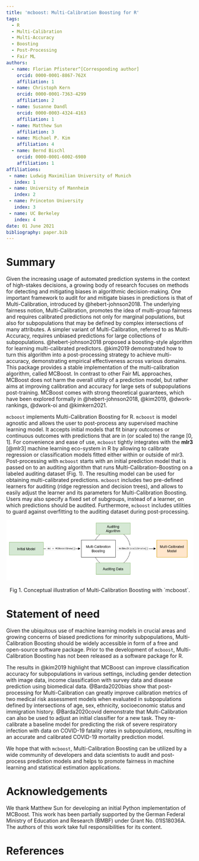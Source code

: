 ```yaml
---
title: 'mcboost: Multi-Calibration Boosting for R'
tags:
  - R
  - Multi-Calibration
  - Multi-Accuracy
  - Boosting
  - Post-Processing
  - Fair ML
authors:
  - name: Florian Pfisterer^[Corresponding author]
    orcid: 0000-0001-8867-762X
    affiliation: 1
  - name: Christoph Kern
    orcid: 0000-0001-7363-4299
    affiliation: 2
  - name: Susanne Dandl
    orcid: 0000-0003-4324-4163
    affiliation: 1
  - name: Matthew Sun
    affiliation: 3
  - name: Michael P. Kim
    affiliation: 4
  - name: Bernd Bischl
    orcid: 0000-0001-6002-6980
    affiliation: 1
affiliations:
 - name: Ludwig Maximilian University of Munich
   index: 1
 - name: University of Mannheim
   index: 2
 - name: Princeton University
   index: 3
 - name: UC Berkeley
   index: 4
date: 01 June 2021
bibliography: paper.bib
---
```


# Summary

Given the increasing usage of automated prediction systems in the context of high-stakes decisions, a growing body of research focuses on methods for detecting and mitigating biases in algorithmic decision-making.
One important framework to audit for and mitigate biases in predictions is that of Multi-Calibration, introduced by @hebert-johnson2018.
The underlying fairness notion, Multi-Calibration, promotes the idea of multi-group fairness and requires calibrated predictions not only for marginal populations, but also for subpopulations that may be defined by complex intersections of many attributes.
A simpler variant of Multi-Calibration, referred to as Multi-Accuracy, requires unbiased predictions for large collections of subpopulations.
@hebert-johnson2018 proposed a boosting-style algorithm for learning multi-calibrated predictors.
@kim2019 demonstrated how to turn this algorithm into a post-processing strategy to achieve multi-accuracy, demonstrating empirical effectiveness across various domains.
This package provides a stable implementation of the multi-calibration algorithm, called MCBoost.
In contrast to other Fair ML approaches, MCBoost does not harm the overall utility of a prediction model, but rather aims at improving calibration and accuracy for large sets of subpopulations post-training.
MCBoost comes with strong theoretical guarantees, which have been explored formally in @hebert-johnson2018, @kim2019, @dwork-rankings, @dwork-oi and @kimkern2021.

`mcboost` implements Multi-Calibration Boosting for R.
`mcboost` is model agnostic and allows the user to post-process any supervised machine learning model.
It accepts initial models that fit binary outcomes or continuous outcomes with predictions that are in (or scaled to) the range [0, 1].
For convenience and ease of use, `mcboost` tightly integrates with the **mlr3** [@mlr3] machine learning eco-system in R by allowing to calibrate regression or classification models fitted either within or outside of mlr3.
Post-processing with `mcboost` starts with an initial prediction model that is passed on to an auditing algorithm that runs Multi-Calibration-Boosting on a labeled auditing dataset (Fig. 1). The resulting model can be used for obtaining multi-calibrated predictions.
`mcboost` includes two pre-defined learners for auditing (ridge regression and decision trees), and allows to easily adjust the learner and its parameters for Multi-Calibration Boosting.
Users may also specify a fixed set of subgroups, instead of a learner, on which predictions should be audited.
Furthermore, `mcboost` includes utilities to guard against overfitting to the auditing dataset during post-processing.


<p align="center">
  <img src="MCBoost.png" />
</p>
<div align="center"> Fig 1. Conceptual illustration of Multi-Calibration Boosting with `mcboost`.</div>


# Statement of need

Given the ubiquitous use of machine learning models in crucial areas and growing concerns of biased predictions for minority subpopulations, Multi-Calibration Boosting should be widely accessible in form of a free and open-source software package.
Prior to the development of `mcboost`, Multi-Calibration Boosting has not been released as a software package for R.

The results in @kim2019 highlight that MCBoost can improve classification accuracy for subpopulations in various settings, including gender detection with image data, income classification with survey data and disease prediction using biomedical data.
@Barda2020bias show that post-processing for Multi-Calibration can greatly improve calibration metrics of two medical risk assessment models when evaluated in subpopulations defined by intersections of age, sex, ethnicity, socioeconomic status and immigration history.
@Barda2020covid demonstrate that Multi-Calibration can also be used to adjust an initial classifier for a new task. They re-calibrate a baseline model for predicting the risk of severe respiratory infection with data on COVID-19 fatality rates in subpopulations, resulting in an accurate and calibrated COVID-19 mortality prediction model.


We hope that with `mcboost`, Multi-Calibration Boosting can be utilized by a wide community of developers and data scientists to audit and post-process prediction models and helps to promote fairness in machine learning and statistical estimation applications.

# Acknowledgements

We thank Matthew Sun for developing an initial Python implementation of MCBoost.
This work has been partially supported by the German Federal Ministry of Education and Research (BMBF) under Grant No. 01IS18036A. The authors of this work take full responsibilities for its content.

# References
